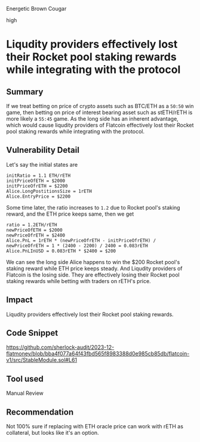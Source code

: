 Energetic Brown Cougar

high

# Liqudity providers effectively lost their Rocket pool staking rewards while integrating with the protocol

## Summary
If we treat betting on price of crypto assets such as BTC/ETH as a ````50:50```` win game, then betting on price of interest bearing asset such as stETH/rETH is more likely a ````55:45```` game. As the long side has an inherent advantage, which would cause liqudity providers of Flatcoin effectively lost their Rocket pool staking rewards while integrating with the protocol.

## Vulnerability Detail
Let's say the initial states are
```solidity
initRatio = 1.1 ETH/rETH
initPriceOfETH = $2000
initPriceOfrETH = $2200
Alice.LongPostitionsSize = 1rETH
Alice.EntryPrice = $2200
```
Some time later, the ratio increases to ````1.2```` due to Rocket pool's staking reward, and the ETH price keeps same, then we get
```solidity
ratio = 1.2ETH/rETH
newPriceOfETH = $2000
newPriceOfrETH = $2400
Alice.PnL = 1rETH * (newPriceOfrETH - initPriceOfrETH) / newPriceOfrETH = 1 * (2400 - 2200) / 2400 = 0.083rETH
Alice.PnLInUSD = 0.083rETH * $2400 = $200
```
We can see the long side Alice happens to win the $200 Rocket pool's staking reward while ETH price keeps steady. And Liqudity providers of Flatcoin is the losing side. They are effectively losing their Rocket pool staking rewards while betting with traders on rETH's price.

## Impact
Liqudity providers effectively lost their Rocket pool staking rewards.

## Code Snippet
https://github.com/sherlock-audit/2023-12-flatmoney/blob/bba4f077a64f43fbd565f8983388d0e985cb85db/flatcoin-v1/src/StableModule.sol#L61


## Tool used

Manual Review

## Recommendation
Not 100% sure if replacing with ETH oracle price can work with rETH as collateral, but looks like it's an option.
